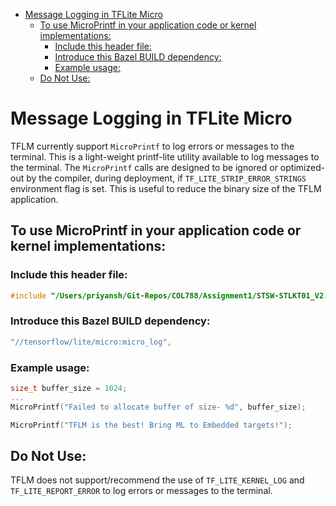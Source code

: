 <!--
Semi-automated TOC generation with instructions from
https://github.com/ekalinin/github-markdown-toc#auto-insert-and-update-toc
-->

<!--ts-->
* [Message Logging in TFLite Micro](#message-logging-in-tflite-micro)
   * [To use MicroPrintf in your application code or kernel implementations:](#to-use-microprintf-in-your-application-code-or-kernel-implementations)
      * [Include this header file:](#include-this-header-file)
      * [Introduce this Bazel BUILD dependency:](#introduce-this-bazel-build-dependency)
      * [Example usage:](#example-usage)
   * [Do Not Use:](#do-not-use)

<!-- Added by: vamsimanchala, at: Wed Nov 23 12:35:39 AM UTC 2022 -->

<!--te-->

# Message Logging in TFLite Micro

TFLM currently support `MicroPrintf` to log errors or messages to the terminal. This is a light-weight printf-lite utility available to log messages to the terminal. The `MicroPrintf` calls are designed to be ignored or optimized-out by the compiler, during deployment, if `TF_LITE_STRIP_ERROR_STRINGS` environment flag is set. This is useful to reduce the binary size of the TFLM application.


## To use MicroPrintf in your application code or kernel implementations:
### Include this header file:
```c++
#include "/Users/priyansh/Git-Repos/COL788/Assignment1/STSW-STLKT01_V2.5.0/Projects/SensorTile/Applications/AudioLoop/STM32CubeIDE/STM32L4xx-SensorTile/tensorflow/lite/micro/micro_log.h"
```

### Introduce this Bazel BUILD dependency:
```c++
"//tensorflow/lite/micro:micro_log",
```

### Example usage:
```c++
size_t buffer_size = 1024;
...
MicroPrintf("Failed to allocate buffer of size- %d", buffer_size);

MicroPrintf("TFLM is the best! Bring ML to Embedded targets!");
```

## Do Not Use:
TFLM does not support/recommend the use of `TF_LITE_KERNEL_LOG` and `TF_LITE_REPORT_ERROR` to log errors or messages to the terminal. 
